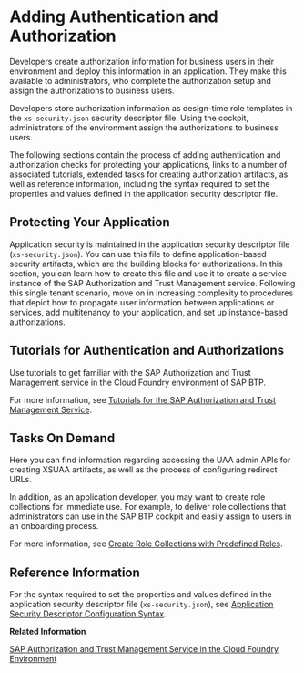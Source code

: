 <!-- loio419ae2ef1ddd49dca9eb65af2d67c6ec -->

# Adding Authentication and Authorization

Developers create authorization information for business users in their environment and deploy this information in an application. They make this available to administrators, who complete the authorization setup and assign the authorizations to business users.

Developers store authorization information as design-time role templates in the `xs-security.json` security descriptor file. Using the cockpit, administrators of the environment assign the authorizations to business users.

The following sections contain the process of adding authentication and authorization checks for protecting your applications, links to a number of associated tutorials, extended tasks for creating authorization artifacts, as well as reference information, including the syntax required to set the properties and values defined in the application security descriptor file.



<a name="loio419ae2ef1ddd49dca9eb65af2d67c6ec__section_vpw_kr3_snb"/>

## Protecting Your Application

Application security is maintained in the application security descriptor file \(`xs-security.json`\). You can use this file to define application-based security artifacts, which are the building blocks for authorizations. In this section, you can learn how to create this file and use it to create a service instance of the SAP Authorization and Trust Management service. Following this single tenant scenario, move on in increasing complexity to procedures that depict how to propagate user information between applications or services, add multitenancy to your application, and set up instance-based authorizations.



<a name="loio419ae2ef1ddd49dca9eb65af2d67c6ec__section_qhn_5t3_snb"/>

## Tutorials for Authentication and Authorizations

Use tutorials to get familiar with the SAP Authorization and Trust Management service in the Cloud Foundry environment of SAP BTP.

For more information, see [Tutorials for the SAP Authorization and Trust Management Service](tutorials-for-the-sap-authorization-and-trust-management-service-902ae80.md).



<a name="loio419ae2ef1ddd49dca9eb65af2d67c6ec__section_ipn_cs3_snb"/>

## Tasks On Demand

Here you can find information regarding accessing the UAA admin APIs for creating XSUAA artifacts, as well as the process of configuring redirect URLs.

In addition, as an application developer, you may want to create role collections for immediate use. For example, to deliver role collections that administrators can use in the SAP BTP cockpit and easily assign to users in an onboarding process.

For more information, see [Create Role Collections with Predefined Roles](create-role-collections-with-predefined-roles-fe75054.md).



<a name="loio419ae2ef1ddd49dca9eb65af2d67c6ec__section_fld_rs3_snb"/>

## Reference Information

For the syntax required to set the properties and values defined in the application security descriptor file \(`xs-security.json`\), see [Application Security Descriptor Configuration Syntax](application-security-descriptor-configuration-syntax-517895a.md).

**Related Information**  


[SAP Authorization and Trust Management Service in the Cloud Foundry Environment](../60_security/sap-authorization-and-trust-management-service-in-the-cloud-foundry-environment-6373bb7.md "The global account and subaccounts get their users from identity providers. Administrators make sure that users can only access their dedicated subaccount by making sure that there is a dedicated trust relationship only between the identity providers and the respective subaccounts. Developers configure and deploy application-based security artifacts containing authorizations, and administrators assign these authorizations using the SAP BTP cockpit.")

